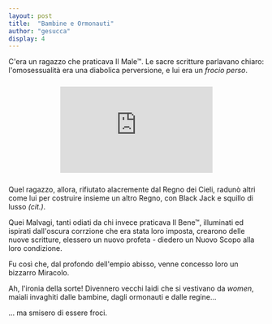 ```yaml
---
layout: post
title:  "Bambine e Ormonauti"
author: "gesucca"
display: 4
---
```


C'era un ragazzo che praticava Il Male&trade;. Le sacre scritture parlavano chiaro: l'omosessualità era una diabolica perversione, e lui era un *frocio perso*.

<center style="margin-top: 24px; margin-bottom: 24px;">
    <iframe width="300" height="170" src="https://www.youtube.com/embed/NHX_5MVjTHQ" frameborder="0" allow="accelerometer; autoplay; encrypted-media; gyroscope; picture-in-picture" allowfullscreen></iframe>
</center>

Quel ragazzo, allora, rifiutato alacremente dal Regno dei Cieli, radunò altri come lui per costruire insieme un altro Regno, con Black Jack e squillo di lusso *(cit.)*.

Quei Malvagi, tanti odiati da chi invece praticava Il Bene&trade;, illuminati ed ispirati dall'oscura corrzione che era stata loro imposta, crearono delle nuove scritture, elessero un nuovo profeta - diedero un Nuovo Scopo alla loro condizione.

Fu così che, dal profondo dell'empio abisso, venne concesso loro un bizzarro Miracolo.

Ah, l'ironia della sorte! Divennero vecchi laidi che si vestivano da *women*, maiali invaghiti dalle bambine, dagli ormonauti e dalle regine...

... ma smisero di essere froci.